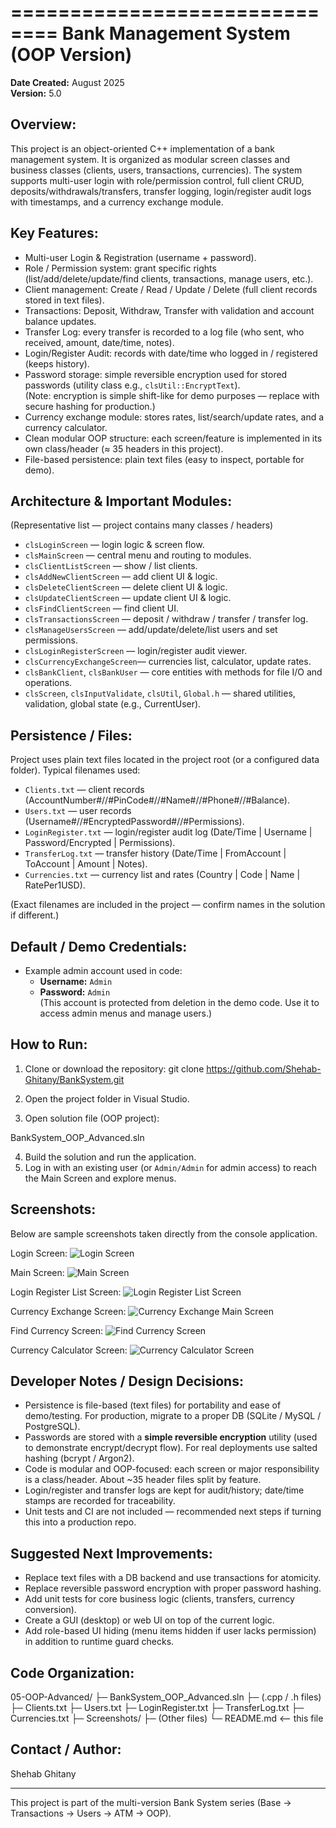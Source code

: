 ==============================
Bank Management System (OOP Version)
==============================

**Date Created:** August 2025  
**Version:** 5.0

Overview:
---------
This project is an object-oriented C++ implementation of a bank management system.
It is organized as modular screen classes and business classes (clients, users, transactions, currencies).
The system supports multi-user login with role/permission control, full client CRUD, deposits/withdrawals/transfers,
transfer logging, login/register audit logs with timestamps, and a currency exchange module.

Key Features:
-------------
- Multi-user Login & Registration (username + password).  
- Role / Permission system: grant specific rights (list/add/delete/update/find clients, transactions, manage users, etc.).  
- Client management: Create / Read / Update / Delete (full client records stored in text files).  
- Transactions: Deposit, Withdraw, Transfer with validation and account balance updates.  
- Transfer Log: every transfer is recorded to a log file (who sent, who received, amount, date/time, notes).  
- Login/Register Audit: records with date/time who logged in / registered (keeps history).  
- Password storage: simple reversible encryption used for stored passwords (utility class e.g., `clsUtil::EncryptText`).  
  (Note: encryption is simple shift-like for demo purposes — replace with secure hashing for production.)  
- Currency exchange module: stores rates, list/search/update rates, and a currency calculator.  
- Clean modular OOP structure: each screen/feature is implemented in its own class/header (≈ 35 headers in this project).  
- File-based persistence: plain text files (easy to inspect, portable for demo).

Architecture & Important Modules:
---------------------------------
(Representative list — project contains many classes / headers)
- `clsLoginScreen`           — login logic & screen flow.  
- `clsMainScreen`            — central menu and routing to modules.  
- `clsClientListScreen`      — show / list clients.  
- `clsAddNewClientScreen`    — add client UI & logic.  
- `clsDeleteClientScreen`    — delete client UI & logic.  
- `clsUpdateClientScreen`    — update client UI & logic.  
- `clsFindClientScreen`      — find client UI.  
- `clsTransactionsScreen`    — deposit / withdraw / transfer / transfer log.  
- `clsManageUsersScreen`     — add/update/delete/list users and set permissions.  
- `clsLoginRegisterScreen`   — login/register audit viewer.  
- `clsCurrencyExchangeScreen`— currencies list, calculator, update rates.  
- `clsBankClient`, `clsBankUser` — core entities with methods for file I/O and operations.  
- `clsScreen`, `clsInputValidate`, `clsUtil`, `Global.h` — shared utilities, validation, global state (e.g., CurrentUser).

Persistence / Files:
--------------------
Project uses plain text files located in the project root (or a configured data folder). Typical filenames used:
- `Clients.txt`          — client records (AccountNumber#//#PinCode#//#Name#//#Phone#//#Balance).  
- `Users.txt`            — user records (Username#//#EncryptedPassword#//#Permissions).  
- `LoginRegister.txt`    — login/register audit log (Date/Time | Username | Password/Encrypted | Permissions).  
- `TransferLog.txt`      — transfer history (Date/Time | FromAccount | ToAccount | Amount | Notes).  
- `Currencies.txt`       — currency list and rates (Country | Code | Name | RatePer1USD).  

(Exact filenames are included in the project — confirm names in the solution if different.)

Default / Demo Credentials:
---------------------------
- Example admin account used in code:  
  - **Username:** `Admin`  
  - **Password:** `Admin`  
  (This account is protected from deletion in the demo code. Use it to access admin menus and manage users.)

How to Run:
-----------
1. Clone or download the repository:
git clone https://github.com/Shehab-Ghitany/BankSystem.git

2. Open the project folder in Visual Studio.  
3. Open solution file (OOP project):  


BankSystem_OOP_Advanced.sln

4. Build the solution and run the application.  
5. Log in with an existing user (or `Admin/Admin` for admin access) to reach the Main Screen and explore menus.


Screenshots:
------------
Below are sample screenshots taken directly from the console application.

Login Screen:
![Login Screen](Screenshots/login-screen.png)

Main Screen:
![Main Screen](Screenshots/main-screen.png)

Login Register List Screen:
![Login Register List Screen](Screenshots/login-register-list-screen.png)

Currency Exchange Screen:
![Currency Exchange Main Screen](Screenshots/currency-exchange-main-screen.png)

Find Currency Screen:
![Find Currency Screen](Screenshots/find-currency-screen.png)

Currency Calculator Screen:
![Currency Calculator Screen](Screenshots/currency-calculator-screen.png)

Developer Notes / Design Decisions:
-----------------------------------
- Persistence is file-based (text files) for portability and ease of demo/testing. For production, migrate to a proper DB (SQLite / MySQL / PostgreSQL).  
- Passwords are stored with a **simple reversible encryption** utility (used to demonstrate encrypt/decrypt flow). For real deployments use salted hashing (bcrypt / Argon2).  
- Code is modular and OOP-focused: each screen or major responsibility is a class/header. About ~35 header files split by feature.  
- Login/register and transfer logs are kept for audit/history; date/time stamps are recorded for traceability.  
- Unit tests and CI are not included — recommended next steps if turning this into a production repo.

Suggested Next Improvements:
---------------------------
- Replace text files with a DB backend and use transactions for atomicity.  
- Replace reversible password encryption with proper password hashing.  
- Add unit tests for core business logic (clients, transfers, currency conversion).  
- Create a GUI (desktop) or web UI on top of the current logic.  
- Add role-based UI hiding (menu items hidden if user lacks permission) in addition to runtime guard checks.

Code Organization:
------------------------------------
05-OOP-Advanced/
├─ BankSystem_OOP_Advanced.sln
├─ (.cpp / .h files)
├─ Clients.txt
├─ Users.txt
├─ LoginRegister.txt
├─ TransferLog.txt
├─ Currencies.txt
├─ Screenshots/
├─ (Other files)
└─ README.md <-- this file


Contact / Author:
-----------------
Shehab Ghitany

---
This project is part of the multi-version Bank System series (Base → Transactions → Users → ATM → OOP).
